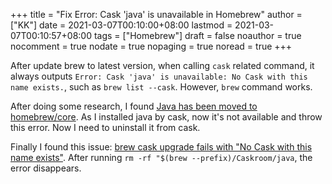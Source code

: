 +++
title = "Fix Error: Cask 'java' is unavailable in Homebrew"
author = ["KK"]
date = 2021-03-07T00:10:00+08:00
lastmod = 2021-03-07T00:10:57+08:00
tags = ["Homebrew"]
draft = false
noauthor = true
nocomment = true
nodate = true
nopaging = true
noread = true
+++

After update brew to latest version, when calling `cask` related command, it always outputs `Error: Cask 'java' is unavailable: No Cask with this name exists.`, such as `brew list --cask`. However, `brew` command works.

After doing some research, I found [Java has been moved to homebrew/core](https://github.com/Homebrew/homebrew-cask/pull/72284). As I installed java by cask, now it's not available and throw this error. Now I need to uninstall it from cask.

Finally I found this issue: [brew cask upgrade fails with "No Cask with this name exists"](https://github.com/Homebrew/homebrew-cask/issues/72562). After running `rm -rf "$(brew --prefix)/Caskroom/java`, the error disappears.
